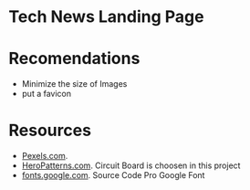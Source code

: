 # Tech News Landing Page

# Recomendations
* Minimize the size of Images
* put a favicon

# Resources
* [Pexels.com](https://www.pexels.com/).
* [HeroPatterns.com](https://heropatterns.com/). Circuit Board is choosen in this project
* [fonts.google.com](https://fonts.google.com/specimen/Source+Code+Pro?query=code#styles). Source Code Pro Google Font